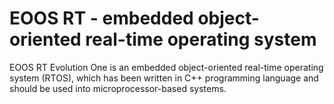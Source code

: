 # EOOS RT - embedded object-oriented real-time operating system
EOOS RT Evolution One is an embedded object-oriented real-time operating system (RTOS), which has been written in C++ programming language and should be used into microprocessor-based systems.
